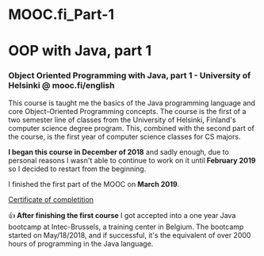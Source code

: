 # MOOC.fi_Part-1

<h1>OOP with Java, part 1</h1>

<h3>
Object Oriented Programming with Java, part 1 - University of Helsinki @ mooc.fi/english
</h3>

<p></p>

<p>
This course is taught me the basics of the Java programming language and core Object-Oriented Programming concepts. The course is the first of a two semester line of classes from the University of Helsinki, Finland's computer science degree program. This, combined with the second part of the course, is the first year of computer science classes for CS majors.
</p>

<p><strong>I began this course in December of 2018</strong> and sadly enough, due to personal reasons I wasn't able to continue to work on it until<strong> February 2019</strong> so I decided to restart from the beginning.</p> I finished the first part of the MOOC on <strong>March 2019</strong>.

<p></p>
<a href="https://github.com/RomuCampu/Java-Bootcamp/blob/master/MOOCfi/mooc-2013-OOProgrammingWithJava-PART1/Certificate/document.pdf">Certificate of completition</a>

<p></p>

:+1:<strong> After finishing the first course</strong> I got accepted into a one year Java bootcamp at Intec-Brussels, a training center in Belgium. The bootcamp started on May/18/2018, and if successful, it's the equivalent of over 2000 hours of programming in the Java language.
<p></p>

